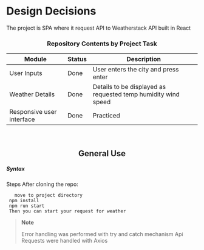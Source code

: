 # Design Decisions

The project is SPA where it request API to Weatherstack API built in React

<center><h3>Repository Contents by Project Task</h3> </center>

| Module                    | Status | Description                                                   |
|---------------------------|--------|---------------------------------------------------------------|
| User Inputs               | Done   | User enters the city and press enter                          |
| Weather Details           | Done   | Details to be displayed as requested temp humidity wind speed |
| Responsive user interface | Done   | Practiced                                                     |

<br>

<center> <h2>General Use</h2> </center>

#####  Syntax
Steps After cloning the repo:

       move to project directory
     npm install
     npm run start
     Then you can start your request for weather
    



> **Note**
>
> Error handling was performed with try and catch mechanism
> Api Requests were handled with Axios
